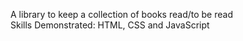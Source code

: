 A library to keep a collection of books read/to be read<br>
Skills Demonstrated: HTML, CSS and JavaScript
